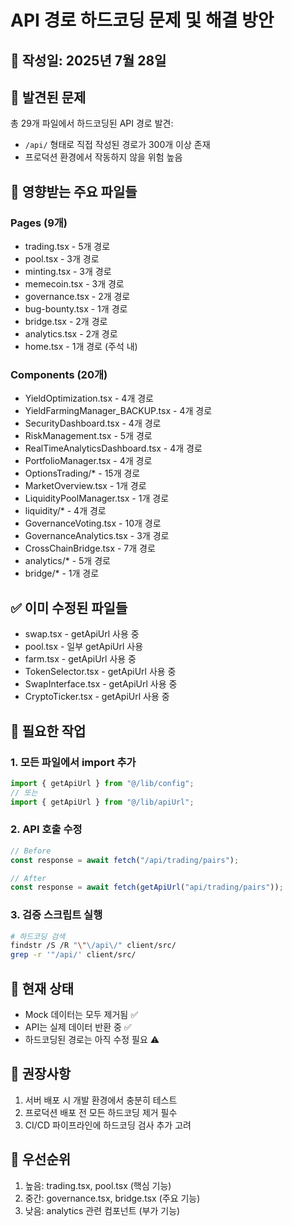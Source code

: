 # API 경로 하드코딩 문제 및 해결 방안

## 📅 작성일: 2025년 7월 28일

## 🚨 발견된 문제

총 29개 파일에서 하드코딩된 API 경로 발견:
- `/api/` 형태로 직접 작성된 경로가 300개 이상 존재
- 프로덕션 환경에서 작동하지 않을 위험 높음

## 📁 영향받는 주요 파일들

### Pages (9개)
- trading.tsx - 5개 경로
- pool.tsx - 3개 경로  
- minting.tsx - 3개 경로
- memecoin.tsx - 3개 경로
- governance.tsx - 2개 경로
- bug-bounty.tsx - 1개 경로
- bridge.tsx - 2개 경로
- analytics.tsx - 2개 경로
- home.tsx - 1개 경로 (주석 내)

### Components (20개)
- YieldOptimization.tsx - 4개 경로
- YieldFarmingManager_BACKUP.tsx - 4개 경로
- SecurityDashboard.tsx - 4개 경로
- RiskManagement.tsx - 5개 경로
- RealTimeAnalyticsDashboard.tsx - 4개 경로
- PortfolioManager.tsx - 4개 경로
- OptionsTrading/* - 15개 경로
- MarketOverview.tsx - 1개 경로
- LiquidityPoolManager.tsx - 1개 경로
- liquidity/* - 4개 경로
- GovernanceVoting.tsx - 10개 경로
- GovernanceAnalytics.tsx - 3개 경로
- CrossChainBridge.tsx - 7개 경로
- analytics/* - 5개 경로
- bridge/* - 1개 경로

## ✅ 이미 수정된 파일들
- swap.tsx - getApiUrl 사용 중
- pool.tsx - 일부 getApiUrl 사용
- farm.tsx - getApiUrl 사용 중
- TokenSelector.tsx - getApiUrl 사용 중
- SwapInterface.tsx - getApiUrl 사용 중
- CryptoTicker.tsx - getApiUrl 사용 중

## 🔧 필요한 작업

### 1. 모든 파일에서 import 추가
```typescript
import { getApiUrl } from "@/lib/config";
// 또는
import { getApiUrl } from "@/lib/apiUrl";
```

### 2. API 호출 수정
```typescript
// Before
const response = await fetch("/api/trading/pairs");

// After  
const response = await fetch(getApiUrl("api/trading/pairs"));
```

### 3. 검증 스크립트 실행
```bash
# 하드코딩 검색
findstr /S /R "\"\/api\/" client/src/
grep -r '"/api/' client/src/
```

## 🚧 현재 상태
- Mock 데이터는 모두 제거됨 ✅
- API는 실제 데이터 반환 중 ✅
- 하드코딩된 경로는 아직 수정 필요 ⚠️

## 📝 권장사항
1. 서버 배포 시 개발 환경에서 충분히 테스트
2. 프로덕션 배포 전 모든 하드코딩 제거 필수
3. CI/CD 파이프라인에 하드코딩 검사 추가 고려

## 🎯 우선순위
1. 높음: trading.tsx, pool.tsx (핵심 기능)
2. 중간: governance.tsx, bridge.tsx (주요 기능)
3. 낮음: analytics 관련 컴포넌트 (부가 기능)
